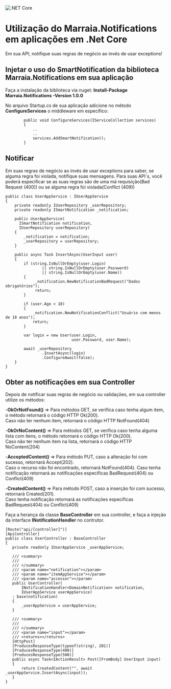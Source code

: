 ![.NET Core](https://github.com/marraia/marraia.notifications/workflows/.NET%20Core/badge.svg?branch=master)

# Utilização do Marraia.Notifications em aplicações em .Net Core

Em sua API, notifique suas regras de negócio ao invés de usar exceptions!

## Injetar o uso do SmartNotification da biblioteca Marraia.Notifications em sua aplicação

Faça a instalação da biblioteca via nuget:
**Install-Package Marraia.Notifications -Version 1.0.0**

No arquivo Startup.cs de sua aplicação adicione no método **ConfigureServices** o middleware em específico:
```
        public void ConfigureServices(IServiceCollection services)
        {
            ..
            ..
            services.AddSmartNotification();
        }
```
## Notificar 

Em suas regras de negócio ao invés de usar exceptions para saber, se alguma regra foi violada, notifique suas mensagens.
Para suas API´s, você poderá especificar se as suas regras são de uma má requisição(Bad Request (400)) ou se alguma regra foi violada(Conflict (409))

```
public class UserAppService : IUserAppService
{
    private readonly IUserRepository _userRepository;
    private readonly ISmartNotification _notification;

    public UserAppService(
      ISmartNotification notification,
      IUserRepository userRepository)
    {
        _notification = notification;
        _userRepository = userRepository;
    }
    
    public async Task InsertAsync(UserInput user)
    {
        if (string.IsNullOrEmpty(user.Login) 
                || string.IsNullOrEmpty(user.Password)
                || string.IsNullOrEmpty(user.Name))
        {
             _notification.NewNotificationBadRequest("Dados obrigatórios");
             return;
        }
        
        if (user.Age < 18)
        {
            _notification.NewNotificationConflict("Usuário com menos de 18 anos");
            return;
        }

        var login = new User(user.Login, 
                             user.Password, user.Name);

        await _userRepository
                .InsertAsync(login)
                .ConfigureAwait(false);
    }
}
```  

## Obter as notificações em sua Controller

Depois de notificar suas regras de negócio ou validações, em sua controller utilize os métodos:

-**OkOrNotFound()** => Para métodos GET, se verifica caso tenha algum item, o método retornará o código HTTP Ok(200).  
                   Caso não ter nenhum item, retornará o código HTTP NotFound(404)
                   
-**OkOrNoContent()** => Para métodos GET, se verifica caso tenha alguma lista com itens, o método retornará o código HTTP Ok(200).  
                    Caso não ter nenhum item na lista, retornará o código HTTP NoContent(204)
                    
-**AcceptedContent()** => Para método PUT, caso a alteração foi com sucesso, retornará Accept(202).  
                    Caso o recurso não foi encontrado, retornará NotFound(404). 
                    Caso tenha notificação retornará as notificações específicas BadRequest(404) ou Conflict(409)
                    
-**CreatedContent()** => Para método POST, caso a inserção foi com sucesso, retornará Created(201).  
                     Caso tenha notificação retornará as notificações específicas BadRequest(404) ou Conflict(409)
                     
 Faça a herança da classe **BaseController** em sua controller, e faça a injeção da interface **INotificationHandler<DomainNotification>** no contrutor.
                     
 ```
[Route("api/[controller]")]
[ApiController]
public class UserController : BaseController
{
    private readonly IUserAppService _userAppService;

    /// <summary>
    /// 
    /// </summary>
    /// <param name="notification"></param>
    /// <param name="itemAppService"></param>
    /// <param name="accessor"></param>
    public UserController(
        INotificationHandler<DomainNotification> notification,
        IUserAppService userAppService)
    : base(notification)
    {
        _userAppService = userAppService;
    }

    /// <summary>
    /// 
    /// </summary>
    /// <param name="input"></param>
    /// <returns></returns>
    [HttpPost]
    [ProducesResponseType(typeof(string), 201)]
    [ProducesResponseType(400)]
    [ProducesResponseType(500)]
    public async Task<IActionResult> Post([FromBody] UserInput input)
    {
        return CreatedContent("", await _userAppService.InsertAsync(input));
    }
}
 ```

